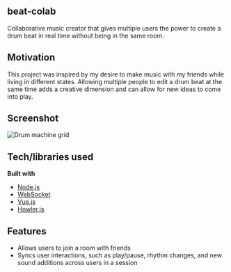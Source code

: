 ## beat-colab
Collaborative music creator that gives multiple users the power to create a drum beat in real time without being in the same room. 

## Motivation
This project was inspired by my desire to make music with my friends while living in different states. Allowing multiple people to edit a drum beat at the same time adds a creative dimension and can allow for new ideas to come into play. 

## Screenshot
![Drum machine grid](beatcollab.live/images/Screenshot.png?raw=true)

## Tech/libraries used
<b>Built with</b>
- [Node.js](https://nodejs.org/)
- [WebSocket](https://www.websocket.org)
- [Vue.js](https://vuejs.org)
- [Howler.js](https://howlerjs.com)

## Features
* Allows users to join a room with friends
* Syncs user interactions, such as play/pause, rhythm changes, and new sound additions across users in a session
